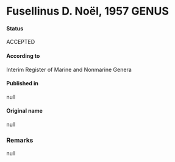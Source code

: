 Fusellinus D. Noël, 1957 GENUS
=======

#### Status
ACCEPTED

#### According to
Interim Register of Marine and Nonmarine Genera

#### Published in
null

#### Original name
null

### Remarks
null